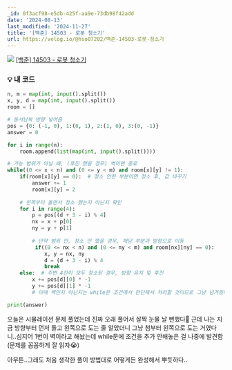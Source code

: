 ```yaml
---
_id: 0f3acf98-e5db-425f-aa9e-73db98f42add
date: '2024-08-13'
last_modified: '2024-11-27'
title: '[백준] 14503 - 로봇 청소기'
url: https://velog.io/@hso07202/백준-14503-로봇-청소기
---
```


![](https://velog.velcdn.com/images/hso07202/post/56af5654-2a9a-48db-8f91-c4c98db523ef/image.png)
[[백준] 14503 - 로봇 청소기](https://www.acmicpc.net/problem/14503)


### 💡 내 코드
```python
n, m = map(int, input().split())
x, y, d = map(int, input().split())
room = []

# 동서남북 방향 넣어줌
pos = {0: (-1, 0), 1:(0, 1), 2:(1, 0), 3:(0, -1)}
answer = 0

for i in range(n):
    room.append(list(map(int, input().split())))

# 가능 범위가 아닐 때, (후진 했을 경우) 벽이면 종료
while((0 <= x < n) and (0 <= y < m) and room[x][y] != 1):
    if(room[x][y] == 0):  # 청소 안한 부분이면 청소 후, 값 바꾸기
        answer += 1
        room[x][y] = 2
    
    # 왼쪽부터 돌면서 청소 했는지 아닌지 확인
    for i in range(4):
        p = pos[(d + 3 - i) % 4]
        nx = x + p[0]
        ny = y + p[1]
        
        # 만약 범위 안, 청소 안 했을 경우, 해당 부분과 방향으로 이동
         if((0 <= nx < n) and (0 <= ny < m) and room[nx][ny] == 0):
            x, y = nx, ny
            d = (d + 3 - i) % 4
            break
    else:  # 주변 4칸이 모두 청소된 경우, 방향 유지 및 후진
        x += pos[d][0] * -1
        y += pos[d][1] * -1
        # 이때 벽인지 아닌지는 while문 조건에서 판단해서 처리할 것이므로 그냥 넘겨줬다.

print(answer)
```
오늘은 시뮬레이션 문제 풀었는데 진짜 오래 풀어서 살짝 눈물 날 뻔했다🤯
근데 나는 지금 방향부터 먼저 돌고 왼쪽으로 도는 줄 알았더니 그냥 첨부터 왼쪽으로 도는 거였다니..심지어 1번이 벽이라고 해놨는데 while문에 조건을 추가 안해놓은 걸 나중에 발견함(문제를 꼼꼼하게 잘 읽자😭)

아무튼..그래도 처음 생각한 풀이 방법대로 어떻게든 완성해서 뿌듯하다..